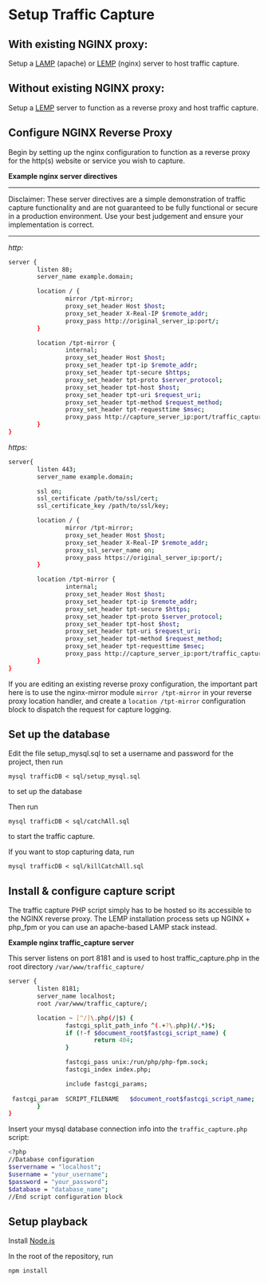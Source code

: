 # Setup Traffic Capture

## With existing NGINX proxy:

Setup a [LAMP](https://www.digitalocean.com/community/tutorials/how-to-install-linux-apache-mysql-php-lamp-stack-ubuntu-18-04) (apache) or [LEMP](https://www.digitalocean.com/community/tutorials/how-to-install-linux-nginx-mysql-php-lemp-stack-ubuntu-18-04) (nginx) server to host traffic capture.

## Without existing NGINX proxy:

Setup a [LEMP](https://www.digitalocean.com/community/tutorials/how-to-install-linux-nginx-mysql-php-lemp-stack-ubuntu-18-04) server to function as a reverse proxy and host traffic capture.

## Configure NGINX Reverse Proxy

Begin by setting up the nginx configuration to function as a reverse proxy for the http(s) website or service you wish to capture.

**Example nginx server directives**

***
Disclaimer: These server directives are a simple demonstration of traffic capture functionality and are not guaranteed to be fully functional or secure in a production environment. Use your best judgement and ensure your implementation is correct.
***

*http:*

``` sh
server {
        listen 80;
        server_name example.domain;

        location / {
                mirror /tpt-mirror;
                proxy_set_header Host $host;
                proxy_set_header X-Real-IP $remote_addr;
                proxy_pass http://original_server_ip:port/;
        }

        location /tpt-mirror {
                internal;
                proxy_set_header Host $host;
                proxy_set_header tpt-ip $remote_addr;
                proxy_set_header tpt-secure $https;
                proxy_set_header tpt-proto $server_protocol;
                proxy_set_header tpt-host $host;
                proxy_set_header tpt-uri $request_uri;
                proxy_set_header tpt-method $request_method;
                proxy_set_header tpt-requesttime $msec;
                proxy_pass http://capture_server_ip:port/traffic_capture.php;
        }
}
```

*https:*

``` sh
server{
        listen 443;
        server_name example.domain;

        ssl on;
        ssl_certificate /path/to/ssl/cert;
        ssl_certificate_key /path/to/ssl/key;

        location / {
                mirror /tpt-mirror;
                proxy_set_header Host $host;
                proxy_set_header X-Real-IP $remote_addr;
                proxy_ssl_server_name on;
                proxy_pass https://original_server_ip:port/;
        }

        location /tpt-mirror {
                internal;
                proxy_set_header Host $host;
                proxy_set_header tpt-ip $remote_addr;
                proxy_set_header tpt-secure $https;
                proxy_set_header tpt-proto $server_protocol;
                proxy_set_header tpt-host $host;
                proxy_set_header tpt-uri $request_uri;
                proxy_set_header tpt-method $request_method;
                proxy_set_header tpt-requesttime $msec;
                proxy_pass http://capture_server_ip:port/traffic_capture.php;
        }
}
```

If you are editing an existing reverse proxy configuration, the important part here is to use the nginx-mirror module `mirror /tpt-mirror` in your reverse proxy location handler, and create a  `location /tpt-mirror` configuration block to dispatch the request for capture logging.

## Set up the database

Edit the file setup_mysql.sql to set a username and password for the project, then run
```
mysql trafficDB < sql/setup_mysql.sql
```
to set up the database

Then run
```
mysql trafficDB < sql/catchAll.sql
```
to start the traffic capture.

If you want to stop capturing data, run
```
mysql trafficDB < sql/killCatchAll.sql
```

## Install & configure capture script

The traffic capture PHP script simply has to be hosted so its accessible to the NGINX reverse proxy. The LEMP installation process sets up NGINX + php_fpm or you can use an apache-based LAMP stack instead.

**Example nginx traffic_capture server**

This server listens on port 8181 and is used to host traffic_capture.php in the root directory `/var/www/traffic_capture/`

``` sh
server {
        listen 8181;
        server_name localhost;
        root /var/www/traffic_capture/;

        location ~ [^/]\.php(/|$) {
                fastcgi_split_path_info ^(.+?\.php)(/.*)$;
                if (!-f $document_root$fastcgi_script_name) {
                        return 404;
                }

                fastcgi_pass unix:/run/php/php-fpm.sock;
                fastcgi_index index.php;

                include fastcgi_params;
                
 fastcgi_param  SCRIPT_FILENAME   $document_root$fastcgi_script_name;
        }
}
```

Insert your mysql database connection info into the `traffic_capture.php` script:

``` sh
<?php
//Database configuration
$servername = "localhost";
$username = "your_username";
$password = "your_password";
$database = "database_name";
//End script configuration block
```

## Setup playback

Install [Node.js](https://nodejs.org/en/download/package-manager/)

In the root of the repository, run 
```
npm install
```
